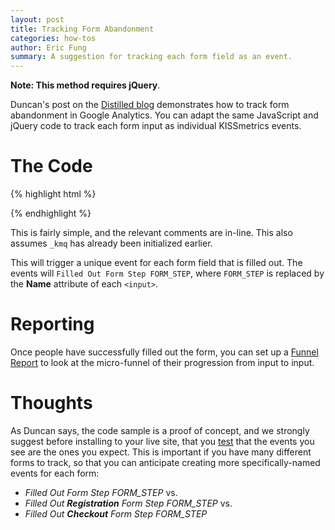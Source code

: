 ```yaml
---
layout: post
title: Tracking Form Abandonment
categories: how-tos
author: Eric Fung
summary: A suggestion for tracking each form field as an event.
---
```

**Note: This method requires jQuery**.

Duncan's post on the [Distilled blog][distilled] demonstrates how to track form abandonment in Google Analytics. You can adapt the same JavaScript and jQuery code to track each form input as individual KISSmetrics events.

# The Code

{% highlight html %}
<script type='text/javascript'>
// Wait for jQuery to finish loading
$(document).ready(function() { 

  // For all inputs, trigger an event after the browser loses focus from a field
  $(':input').blur(function () {

    // Check that the visitor entered some information in the field
    if($(this).val().length > 0) {
      _kmq.push(['record', 'Filled Out Form Step ' + $(this).attr('name')]);
      }
    });
  
  // For radio buttons and checkboxes, .change() works better than .blur()
  $('input:radio, input:checkbox').change(function () {
    _kmq.push(['record', 'Filled Out Form Step ' + $(this).attr('name')]);
    });
});
</script>
{% endhighlight %}

This is fairly simple, and the relevant comments are in-line. This also assumes `_kmq` has already been initialized earlier.

This will trigger a unique event for each form field that is filled out. The events will  `Filled Out Form Step FORM_STEP`, where `FORM_STEP` is replaced by the **Name** attribute of each `<input>`.

# Reporting

Once people have successfully filled out the form, you can set up a [Funnel Report][funnel] to look at the micro-funnel of their progression from input to input.

# Thoughts

As Duncan says, the code sample is a proof of concept, and we strongly suggest before installing to your live site, that you [test][testing] that the events you see are the ones you expect. This is important if you have many different forms to track, so that you can anticipate creating more specifically-named events for each form:

* *Filled Out Form Step FORM_STEP* vs.
* *Filled Out* ***Registration*** *Form Step FORM_STEP* vs.
* *Filled Out* ***Checkout*** *Form Step FORM_STEP*

[distilled]: http://www.distilled.net/blog/conversion-rate-optimization/using-jquery-and-google-analytics-events-to-track-form-abandonment/
[funnel]: /tools/funnels
[testing]: /getting-started/testing-km